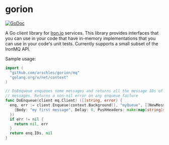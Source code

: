 # gorion

[![GoDoc](https://godoc.org/github.com/arschles/gorion?status.svg)](https://godoc.org/github.com/arschles/gorion)

A Go client library for [Iron.io](http://www.iron.io/) services. This library provides
interfaces that you can use in your code that have in-memory implementations that you
can use in your code's unit tests. Currently supports a small subset of the IronMQ API.

Sample usage:

```go
import (
  "github.com/arschles/gorion/mq"
  "golang.org/x/net/context"
)

// DoEnqueue enqueues some messages and returns all the message IDs of the new
// messages. Returns a non-nil error on any enqueue failure
func DoEnqueue(client mq.Client) ([]string, error) {
  enq, err := client.Enqueue(context.Background(), "myQueue", []NewMessage{
    {Body: "my first message", Delay: 0, PushHeaders: make(map[string]string)},
  })
  if err != nil {
    return nil, err
  }
  return enq.IDs, nil
}
```

